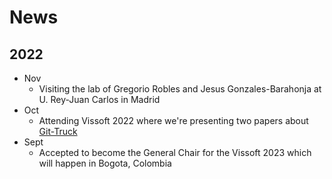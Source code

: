 # News 

## 2022
- Nov 
	- Visiting the lab of Gregorio Robles and Jesus Gonzales-Barahonja at U. Rey-Juan Carlos in Madrid
- Oct 
	- Attending Vissoft 2022 where we're presenting two papers about [Git-Truck](projects/git-truck.md) 
- Sept
	- Accepted to become the General Chair for the Vissoft 2023 which will happen in Bogota, Colombia

